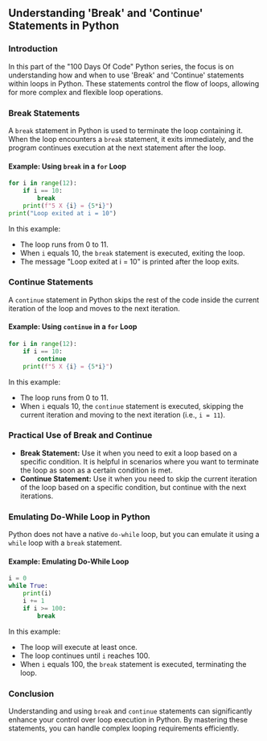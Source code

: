 ## Understanding 'Break' and 'Continue' Statements in Python

### Introduction

In this part of the "100 Days Of Code" Python series, the focus is on understanding how and when to use 'Break' and 'Continue' statements within loops in Python. These statements control the flow of loops, allowing for more complex and flexible loop operations.

### Break Statements

A `break` statement in Python is used to terminate the loop containing it. When the loop encounters a `break` statement, it exits immediately, and the program continues execution at the next statement after the loop.

#### Example: Using `break` in a `for` Loop

```python
for i in range(12):
    if i == 10:
        break
    print(f"5 X {i} = {5*i}")
print("Loop exited at i = 10")
```

In this example:
- The loop runs from 0 to 11.
- When `i` equals 10, the `break` statement is executed, exiting the loop.
- The message "Loop exited at i = 10" is printed after the loop exits.

### Continue Statements

A `continue` statement in Python skips the rest of the code inside the current iteration of the loop and moves to the next iteration.

#### Example: Using `continue` in a `for` Loop

```python
for i in range(12):
    if i == 10:
        continue
    print(f"5 X {i} = {5*i}")
```

In this example:
- The loop runs from 0 to 11.
- When `i` equals 10, the `continue` statement is executed, skipping the current iteration and moving to the next iteration (i.e., `i = 11`).

### Practical Use of Break and Continue

- **Break Statement:** Use it when you need to exit a loop based on a specific condition. It is helpful in scenarios where you want to terminate the loop as soon as a certain condition is met.
- **Continue Statement:** Use it when you need to skip the current iteration of the loop based on a specific condition, but continue with the next iterations.

### Emulating Do-While Loop in Python

Python does not have a native `do-while` loop, but you can emulate it using a `while` loop with a `break` statement.

#### Example: Emulating Do-While Loop

```python
i = 0
while True:
    print(i)
    i += 1
    if i >= 100:
        break
```

In this example:
- The loop will execute at least once.
- The loop continues until `i` reaches 100.
- When `i` equals 100, the `break` statement is executed, terminating the loop.

### Conclusion

Understanding and using `break` and `continue` statements can significantly enhance your control over loop execution in Python. By mastering these statements, you can handle complex looping requirements efficiently.
